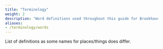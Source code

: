 ```yaml
---
title: "Terminology"
weight: 2
description: "Word definitions used throughout this guide for Brookhaven RP secrets and mysteries."
aliases:
- /terminology/words
---
```


List of definitions as some names for places/things does differ. 

